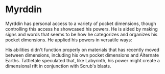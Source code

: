 # Myrddin
Myrddin has personal access to a variety of pocket dimensions, though controlling this access he showcased his powers. He is aided by making signs and words that seems to be how he categorizes and organizes his pocket dimensions. He applied his powers in versatile ways:

His abilities didn't function properly on materials that has recently moved between dimensions, including his own pocket dimensions and Alternate Earths. Tattletale speculated that, like Labyrinth, his power might create a dimensional rift in conjunction with Scrub's blasts.
